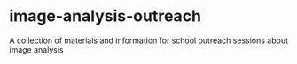 # image-analysis-outreach
A collection of materials and information for school outreach sessions about image analysis
